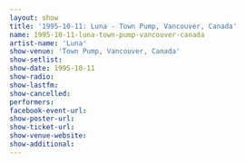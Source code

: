 ```yaml
---
layout: show
title: '1995-10-11: Luna - Town Pump, Vancouver, Canada'
name: 1995-10-11-luna-town-pump-vancouver-canada
artist-name: 'Luna'
show-venue: 'Town Pump, Vancouver, Canada'
show-setlist: 
show-date: 1995-10-11
show-radio: 
show-lastfm: 
show-cancelled: 
performers: 
facebook-event-url: 
show-poster-url: 
show-ticket-url: 
show-venue-website: 
show-additional: 
---
```


